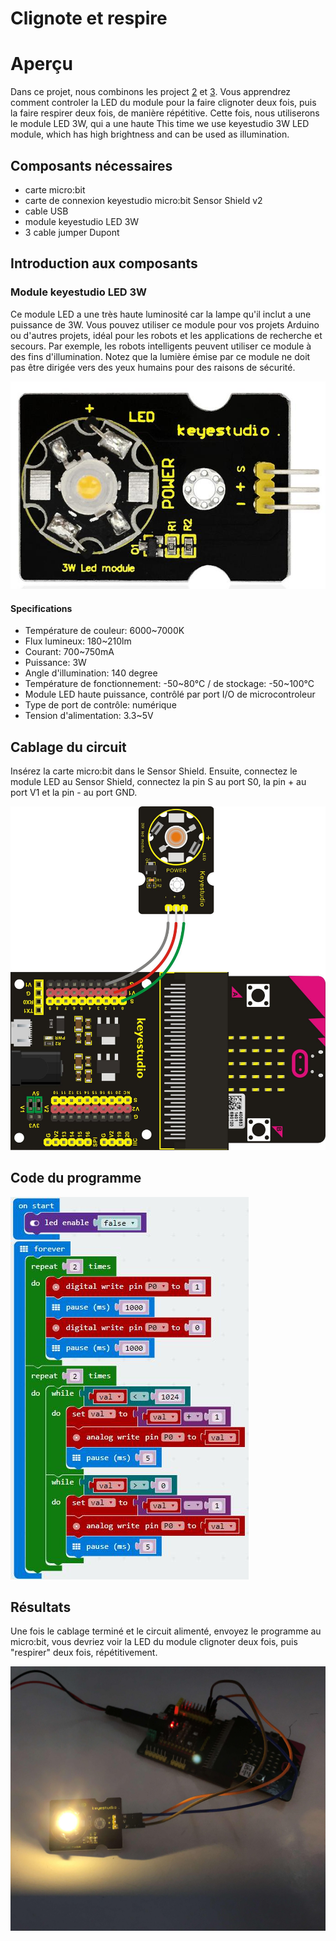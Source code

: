 # Clignote et respire

# Aperçu

Dans ce projet, nous combinons les project [2](LedBlinkProject.md) et [3](BreathProject.md). Vous apprendrez comment controler la LED du module pour la faire clignoter deux fois, puis la faire respirer deux fois, de manière répétitive. Cette fois, nous utiliserons le module LED 3W, qui a une haute  This time we use keyestudio 3W LED module, which has high brightness and can be used as illumination.

## Composants nécessaires
- carte micro:bit
- carte de connexion keyestudio micro:bit Sensor Shield v2
- cable USB
- module keyestudio LED 3W
- 3 cable jumper Dupont

## Introduction aux composants

### Module keyestudio LED 3W

Ce module LED a une très haute luminosité car la lampe qu'il inclut a une puissance de 3W. Vous pouvez utiliser ce module pour vos projets Arduino ou d'autres projets, idéal pour les robots et les applications de recherche et secours. Par exemple, les robots intelligents peuvent utiliser ce module à des fins d'illumination.
Notez que la lumière émise par ce module ne doit pas être dirigée vers des yeux humains pour des raisons de sécurité.

![Module LED 3W](images/3wLedModule.png)

#### Specifications

- Température de couleur: 6000~7000K
- Flux lumineux: 180~210lm
- Courant: 700~750mA
- Puissance: 3W
- Angle d'illumination: 140 degree
- Température de fonctionnement: -50~80°C / de stockage: -50~100°C
- Module LED haute puissance, contrôlé par port I/O de microcontroleur
- Type de port de contrôle: numérique
- Tension d'alimentation: 3.3~5V

## Cablage du circuit

Insérez la carte micro:bit dans le Sensor Shield.
Ensuite, connectez le module LED au Sensor Shield, connectez la pin S au port S0, la pin + au port V1 et la pin - au port GND.

![Circuit](images/BlinkAndBreathCircuit.png)

## Code du programme

![Code](images/BlinkAndBreathCode.png)

## Résultats

Une fois le cablage terminé et le circuit alimenté, envoyez le programme au micro:bit, vous devriez voir la LED du module clignoter deux fois, puis "respirer" deux fois, répétitivement.

![Résultats](images/BlinkAndBreathResult.png)
